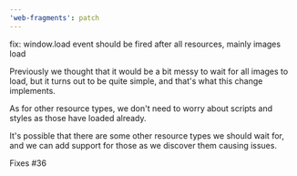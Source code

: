 ```yaml
---
'web-fragments': patch
---
```


fix: window.load event should be fired after all resources, mainly images load

Previously we thought that it would be a bit messy to wait for all images to load, but it turns out to be quite simple, and that's what this change implements.

As for other resource types, we don't need to worry about scripts and styles as those have loaded already.

It's possible that there are some other resource types we should wait for, and we can add support for those as we discover them causing issues.

Fixes #36
